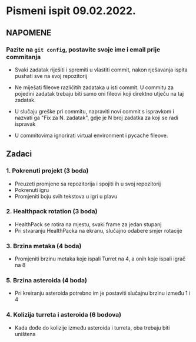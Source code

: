 # Pismeni ispit 09.02.2022.

## NAPOMENE

### Pazite na `git config`, postavite svoje ime i email prije commitanja

- Svaki zadatak riješiti i spremiti u vlastiti commit, nakon
rješavanja ispita pushati sve na svoj repozitorij

- Ne miješati fileove različitih zadataka u isti commit. U commitu za pojedini
  zadatak trebaju biti samo oni fileovi koji direktno utječu na taj zadatak.

- U slučaju greške pri commitu, napraviti novi commit s ispravkom i nazvati ga
  "Fix za N. zadatak", gdje je N broj zadatka za koji se radi ispravak

- U commitovima ignorirati virtual environment i pycache fileove.


## Zadaci

### 1. Pokrenuti projekt (3 boda)

- Preuzeti promjene sa repozitorija i spojiti ih u svoj repozitorij
- Pokrenuti igru
- Promjeniti boju svih tekstova u igri u plavu

### 2. Healthpack rotation (3 boda)

- HealthPack se rotira na mjestu, svaki frame za jedan stupanj
- Pri stvaranju HealthPacka na ekranu, slučajno odabere smjer rotacije

### 3. Brzina metaka (4 boda)

- Promjeniti brzinu metaka koje ispali Turret na 4, a onih koje ispali igrač na
  8

### 5. Brzina asteroida (4 boda)

- Pri kreiranju asteroida potrebno im je postaviti slučajnu brzinu između 1 i 4


### 4. Kolizija turreta i asteroida (6 bodova)

- Kada dođe do kolizije između asteroida i turreta, oba trebaju biti uništena






